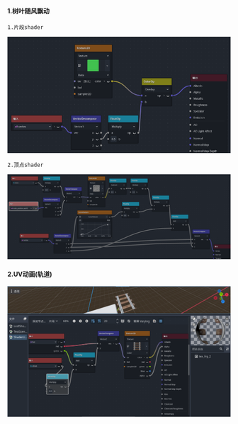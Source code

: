 #### 1.树叶随风飘动
    1.片段shader
![](../Source/Image/2025-03-12-09-51-40.png)

    2.顶点shader
![](../Source/Image/2025-03-12-09-53-05.png)

#### 2.UV动画(轨道)
![](../Source/Image/2025-03-25-16-23-06.png)